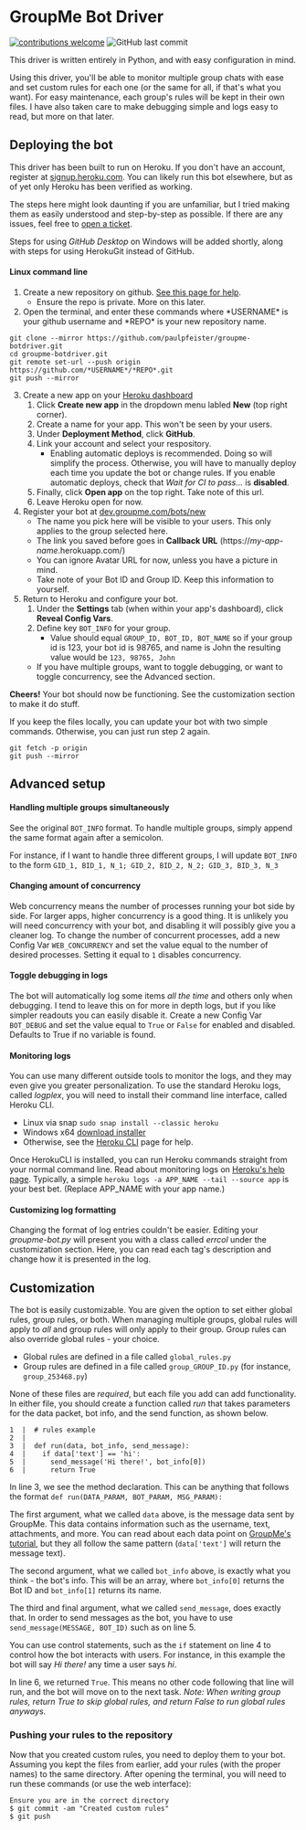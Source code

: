 # GroupMe Bot Driver

[![contributions welcome](https://img.shields.io/badge/contributions-welcome-brightgreen.svg)](https://github.com/paulpfeister/GroupMe-BotDriver/issues) ![GitHub last commit](https://img.shields.io/github/last-commit/paulpfeister/groupme-botdriver.svg)

This driver is written entirely in Python, and with easy configuration in mind.

Using this driver, you'll be able to monitor multiple group chats with ease and set custom rules for each one (or the same for all, if that's what you want). For easy maintenance, each group's rules will be kept in their own files. I have also taken care to make debugging simple and logs easy to read, but more on that later.

## Deploying the bot

This driver has been built to run on Heroku. If you don't have an account, register at [signup.heroku.com](https://signup.heroku.com/).
You can likely run this bot elsewhere, but as of yet only Heroku has been verified as working.

The steps here might look daunting if you are unfamiliar, but I tried making them as easily understood and step-by-step as possible. If there are any issues, feel free to [open a ticket](https://github.com/paulpfeister/GroupMe-BotDriver/issues).

Steps for using *GitHub Desktop* on Windows will be added shortly, along with steps for using HerokuGit instead of GitHub.

#### Linux command line

1. Create a new repository on github. [See this page for help](https://help.github.com/en/articles/create-a-repo).
   - Ensure the repo is private. More on this later.
2. Open the terminal, and enter these commands where \*USERNAME\* is your github username and \*REPO\* is your new repository name.

```
git clone --mirror https://github.com/paulpfeister/groupme-botdriver.git
cd groupme-botdriver.git
git remote set-url --push origin https://github.com/*USERNAME*/*REPO*.git
git push --mirror
```

3. Create a new app on your [Heroku dashboard](https://dashboard.heroku.com/apps)
   1. Click **Create new app** in the dropdown menu labled **New** (top right corner).
   2. Create a name for your app. This won't be seen by your users.
   3. Under **Deployment Method**, click **GitHub**.
   4. Link your account and select your respository.
      - Enabling automatic deploys is recommended. Doing so will simplify the process. Otherwise, you will have to manually deploy each time you update the bot or change rules. If you enable automatic deploys, check that *Wait for CI to pass...* is **disabled**.
   6. Finally, click **Open app** on the top right. Take note of this url.
   7. Leave Heroku open for now.
4. Register your bot at [dev.groupme.com/bots/new](https://dev.groupme.com/bots/new)
   - The name you pick here will be visible to your users. This only applies to the group selected here.
   - The link you saved before goes in **Callback URL** (https://*my-app-name*.herokuapp.com/)
   - You can ignore Avatar URL for now, unless you have a picture in mind.
   - Take note of your Bot ID and Group ID. Keep this information to yourself.
5. Return to Heroku and configure your bot.
   1. Under the **Settings** tab (when within your app's dashboard), click **Reveal Config Vars**.
   2. Define key `BOT_INFO` for your group.
      - Value should equal `GROUP_ID, BOT_ID, BOT_NAME` so if your group id is 123, your bot id is 98765, and name is John the resulting value would be `123, 98765, John`
   - If you have multiple groups, want to toggle debugging, or want to toggle concurrency, see the Advanced section.

**Cheers!** Your bot should now be functioning. See the customization section to make it do stuff.

If you keep the files locally, you can update your bot with two simple commands. Otherwise, you can just run step 2 again.

```
git fetch -p origin
git push --mirror
```

## Advanced setup

#### Handling multiple groups simultaneously

See the original `BOT_INFO` format. To handle multiple groups, simply append the same format again after a semicolon.

For instance, if I want to handle three different groups, I will update `BOT_INFO` to the form `GID_1, BID_1, N_1; GID_2, BID_2, N_2; GID_3, BID_3, N_3`

#### Changing amount of concurrency

Web concurrency means the number of processes running your bot side by side. For larger apps, higher concurrency is a good thing. It is unlikely you will need concurrency with your bot, and disabling it will possibly give you a cleaner log. To change the number of concurrent processes, add a new Config Var `WEB_CONCURRENCY` and set the value equal to the number of desired processes. Setting it equal to `1` disables concurrency.

#### Toggle debugging in logs

The bot will automatically log some items *all the time* and others only when debugging. I tend to leave this on for more in depth logs, but if you like simpler readouts you can easily disable it. Create a new Config Var `BOT_DEBUG` and set the value equal to `True` or `False` for enabled and disabled. Defaults to True if no variable is found.

#### Monitoring logs

You can use many different outside tools to monitor the logs, and they may even give you greater personalization. To use the standard Heroku logs, called *logplex*, you will need to install their command line interface, called Heroku CLI.

- Linux via snap `sudo snap install --classic heroku`
- Windows x64 [download installer](https://cli-assets.heroku.com/heroku-x64.exe)
- Otherwise, see the [Heroku CLI](https://devcenter.heroku.com/articles/heroku-cli#download-and-install) page for help.

Once HerokuCLI is installed, you can run Heroku commands straight from your normal command line. Read about monitoring logs on [Heroku's help page](https://devcenter.heroku.com/articles/logging#log-retrieval). Typically, a simple `heroku logs -a APP_NAME --tail --source app` is your best bet. (Replace APP_NAME with your app name.)

#### Customizing log formatting

Changing the format of log entries couldn't be easier. Editing your *groupme-bot.py* will present you with a class called *errcol* under the customization section. Here, you can read each tag's description and change how it is presented in the log.

## Customization

The bot is easily customizable. You are given the option to set either global rules, group rules, or both. When managing multiple groups, global rules will apply to *all* and group rules will only apply to their group. Group rules can also override global rules - your choice.

- Global rules are defined in a file called `global_rules.py`
- Group rules are defined in a file called `group_GROUP_ID.py` (for instance, `group_253468.py`)

None of these files are *required*, but each file you add can add functionality. In either file, you should create a function called *run* that takes parameters for the data packet, bot info, and the send function, as shown below.

```
1  |  # rules example
2  |
3  |  def run(data, bot_info, send_message):
4  |    if data['text'] == 'hi':
5  |      send_message('Hi there!', bot_info[0])
6  |      return True
```

In line 3, we see the method declaration. This can be anything that follows the format `def run(DATA_PARAM, BOT_PARAM, MSG_PARAM):`

The first argument, what we called `data` above, is the message data sent by GroupMe. This data contains information such as the username, text, attachments, and more. You can read about each data point on [GroupMe's tutorial](https://dev.groupme.com/tutorials/bots), but they all follow the same pattern (`data['text']` will return the message text).

The second argument, what we called `bot_info` above, is exactly what you think - the bot's info. This will be an array, where `bot_info[0]` returns the Bot ID and `bot_info[1]` returns its name.

The third and final argument, what we called `send_message`, does exactly that. In order to send messages as the bot, you have to use `send_message(MESSAGE, BOT_ID)` such as on line 5.

You can use control statements, such as the `if` statement on line 4 to control how the bot interacts with users. For instance, in this example the bot will say *Hi there!* any time a user says *hi*.

In line 6, we returned `True`. This means no other code following that line will run, and the bot will move on to the next task. *Note: When writing group rules, return True to skip global rules, and return False to run global rules anyways.*

### Pushing your rules to the repository

Now that you created custom rules, you need to deploy them to your bot. Assuming you kept the files from earlier, add your rules (with the proper names) to the same directory. After opening the terminal, you will need to run these commands (or use the web interface):

```
Ensure you are in the correct directory
$ git commit -am "Created custom rules"
$ git push
```
